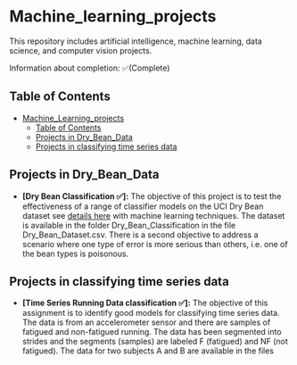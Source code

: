 # Machine_learning_projects

This repository includes artificial intelligence, machine learning, data science, and computer vision projects.

Information about completion: ✅(Complete)

## Table of Contents

- [Machine_Learning_projects](#machine_learning_projects)
  - [Table of Contents](#table-of-contents)
  - [Projects in Dry_Bean_Data](#projects-in-dry_bean_data)
  - [Projects in classifying time series data](#projects-in-classifying-time-series-data)
 
## Projects in Dry_Bean_Data
- **[Dry Bean Classification ✅]:** The objective of this project is to test the effectiveness of a range of classifier models on the UCI Dry Bean dataset see [details here](https://archive.ics.uci.edu/dataset/602/dry+bean+dataset) with machine learning techniques. The dataset is available in the folder Dry_Bean_Classification in the file Dry_Bean_Dataset.csv. There is a second objective to address a scenario where one type of error is more serious than others, i.e. one of the bean types is poisonous. 

## Projects in classifying time series data
- **[Time Series Running Data classification ✅]:** The objective of this assignment is to identify good models for classifying time series data. The data is from an accelerometer sensor and there are samples of fatigued and non-fatigued running. The data has been segmented into strides and the segments (samples) are labeled F (fatigued) and NF (not fatigued). The data for two subjects A and B are available in the files 

